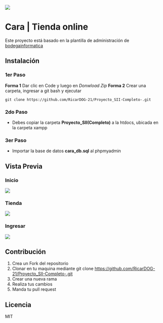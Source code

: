 ![](https://scontent.fccs3-2.fna.fbcdn.net/v/t39.30808-6/292388776_199391935878952_1121836150522591187_n.jpg?_nc_cat=108&ccb=1-7&_nc_sid=730e14&_nc_ohc=B9mBWB_gKkUAX9eKcav&_nc_ht=scontent.fccs3-2.fna&oh=00_AT80y_j9XQ7LRow7xcRCoMXzWGsaNhqSVR9KG6LSAcTsyw&oe=62D43F84)

# Cara | Tienda online

Este proyecto está basado en la plantilla de administración de [bodegainformatica](https://github.com/Logicainformatica18/bodegainformatica#bodega-inform%C3%A1tica "bodegainformatica")
## Instalación

### 1er Paso
**Forma 1** Dar clic en Code y luego en *Donwload Zip*
**Forma 2** Crear una carpeta, ingresar a git bash y ejecutar
```
git clone https://github.com/RicarDOG-21/Proyecto_SII-Completo-.git
```
### 2do Paso
- Debes copiar la carpeta **Proyecto_SII(Completo)**
a la htdocs, ubicada en la carpeta xampp

### 3er Paso
- Importar la base de datos **cara_db.sql** al
phpmyadmin

## Vista Previa

### Inicio
![](https://scontent.fccs3-2.fna.fbcdn.net/v/t39.30808-6/293775155_199391545878991_3455360665712246412_n.jpg?_nc_cat=102&ccb=1-7&_nc_sid=730e14&_nc_ohc=CEik9QYpzzcAX_4H5dr&_nc_ht=scontent.fccs3-2.fna&oh=00_AT9u9jJbbrUDG4kSYB8DEHquI9HnOphXHuMErn428wl_SA&oe=62D490B2)

### Tienda
![](https://scontent.fccs3-1.fna.fbcdn.net/v/t39.30808-6/293217971_199392655878880_2357382182346983109_n.jpg?_nc_cat=106&ccb=1-7&_nc_sid=730e14&_nc_ohc=WQOB1FB2pGoAX-G_0BG&_nc_ht=scontent.fccs3-1.fna&oh=00_AT8UNEWI1THLRO_STL9oPeFyv80q1hB3XxlmfJwSira6bw&oe=62D42756)

### Ingresar
![](https://scontent.fccs3-2.fna.fbcdn.net/v/t39.30808-6/293023342_199393499212129_6879585416806262383_n.jpg?_nc_cat=110&ccb=1-7&_nc_sid=730e14&_nc_ohc=DsnBAJZFU-wAX_AMyDO&_nc_ht=scontent.fccs3-2.fna&oh=00_AT8zqlS8LbSNjTTeQ60xoTGqt5BI-3fnWYGlLLcMHjb_xQ&oe=62D4E952)

## Contribución
1. Crea un Fork del repositorio
2. Clonar en tu maquina mediante git clone https://github.com/RicarDOG-21/Proyecto_SII-Completo-.git
3. Crear una nueva rama
4. Realiza tus cambios
5. Manda tu pull request

## Licencia
 MIT
